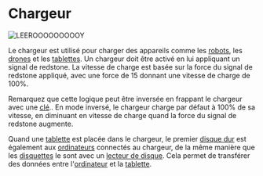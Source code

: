 # Chargeur

![LEEROOOOOOOOOY](oredict:oc:charger)

Le chargeur est utilisé pour charger des appareils comme les [robots](robot.md), les [drones](../item/drone.md) et les [tablettes](../item/tablet.md). Un chargeur doit être activé en lui appliquant un signal de redstone. La vitesse de charge est basée sur la force du signal de redstone appliqué, avec une force de 15 donnant une vitesse de charge de 100%.

Remarquez que cette logique peut être inversée en frappant le chargeur avec une [clé](../item/wrench.md).. En mode inversé, le chargeur charge par défaut à 100% de sa vitesse, en diminuant en vitesse de charge quand la force du signal de redstone augmente.

Quand une [tablette](../item/tablet.md) est placée dans le chargeur, le premier [disque dur](../item/hdd1.md) est également aux [ordinateurs](../general/computer.md) connectés au chargeur, de la même manière que les [disquettes](../item/floppy.md) le sont avec un [lecteur de disque](diskDrive.md). Cela permet de transférer des données entre l'[ordinateur](../general/computer.md) et la [tablette](../item/tablet.md).
